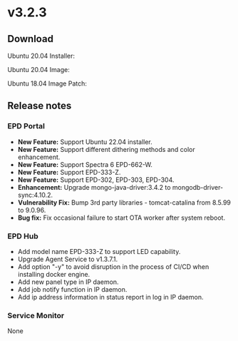 # v3.2.3

## Download

Ubuntu 20.04 Installer:&#x20;

Ubuntu 20.04 Image:&#x20;

Ubuntu 18.04 Image Patch:&#x20;

## Release notes

### EPD Portal

* **New Feature:** Support Ubuntu 22.04 installer.
* **New Feature:** Support different dithering methods and color enhancement.
* **New Feature:** Support Spectra 6 EPD-662-W.
* **New Feature:** Support EPD-333-Z.
* **New Feature:** Support EPD-302, EPD-303, EPD-304.
* **Enhancement:** Upgrade mongo-java-driver:3.4.2 to mongodb-driver-sync:4.10.2.
* **Vulnerability Fix:** Bump 3rd party libraries - tomcat-catalina from 8.5.99 to 9.0.96.
* **Bug fix:** Fix occasional failure to start OTA worker after system reboot.

### EPD Hub

* Add model name EPD-333-Z to support LED capability.
* Upgrade Agent Service to v1.3.7.1.
* Add option "-y" to avoid disruption in the process of CI/CD when installing docker engine.
* Add new panel type in IP daemon.
* Add job notify function in IP daemon.
* Add ip address information in status report in log in IP daemon.

### Service Monitor

None
